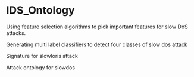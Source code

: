 # IDS_Ontology
Using feature selection algorithms to pick important features for slow DoS attacks.

Generating multi label classifiers to detect four classes of slow dos attack

Signature for slowloris attack

Attack ontology for slowdos

